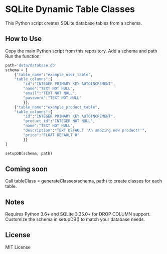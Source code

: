 # SQLite Dynamic Table Classes
This Python script creates SQLite database tables from a schema.

## How to Use
Copy the main Python script from this repository.
Add a schema and path
Run the function:

```python
path='data/database.db'
schema = [
    {"table_name":"example_user_table",
    "table_columns":{
        "id":"INTEGER PRIMARY KEY AUTOINCREMENT",
        "name":"TEXT NOT NULL",
        "email":"TEXT NOT NULL",
        "password":"TEXT NOT NULL"
        }},
    {"table_name":"example_product_table",
    "table_columns":{
        "id":"INTEGER PRIMARY KEY AUTOINCREMENT",
        "product_id":"INTEGER NOT NULL",
        "name":"TEXT NOT NULL",
        "description":"TEXT DEFAULT 'An amazing new product!'",
        "price":"FLOAT DEFAULT 0"
        }}
]

setupDB(schema, path)
```

## Coming soon
Call tableClass = generateClasses(schema, path) to create classes for each table.

## Notes
Requires Python 3.6+ and SQLite 3.35.0+ for DROP COLUMN support.
Customize the schema in setupDB() to match your database needs.

## License
MIT License
